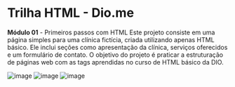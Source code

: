 # Trilha HTML - Dio.me
**Módulo 01** - Primeiros passos com HTML
Este projeto consiste em uma página simples para uma clínica fictícia, criada utilizando apenas HTML básico. Ele inclui seções como apresentação da clínica, serviços oferecidos e um formulário de contato. O objetivo do projeto é praticar a estruturação de páginas web com as tags aprendidas no curso de HTML básico da DIO.


![image](https://github.com/user-attachments/assets/b39279d6-f807-4cb1-b485-f6d42cb21503)
![image](https://github.com/user-attachments/assets/8106a5be-dca0-44be-bdc4-ca8e9fdd5d3c)
![image](https://github.com/user-attachments/assets/c176c45a-71df-42ab-beee-e4e96cbc2375)



